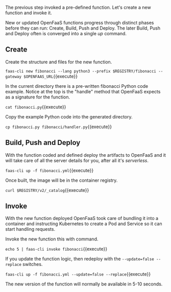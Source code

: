 The previous step invoked a pre-defined function. Let's create a new function and invoke it.

New or updated OpenFaaS functions progress through distinct phases before they can run: Create, Build, Push and Deploy. The later Build, Push and Deploy often is converged into a single _up_ command.

## Create ##

Create the structure and files for the new function.

`faas-cli new fibonacci --lang python3 --prefix $REGISTRY/fibonacci --gateway $OPENFAAS_URL`{{execute}}

In the current directory there is a pre-written fibonacci Python code example. Notice at the top is the "handle" method that OpenFaaS expects as a signature for the function.

`cat fibonacci.py`{{execute}}

Copy the example Python code into the generated directory.

`cp fibonacci.py fibonacci/handler.py`{{execute}}

## Build, Push and Deploy ##

With the function coded and defined deploy the artifacts to OpenFaaS and it will take care of all the server details for you, after all it's _serverless_.

`faas-cli up -f fibonacci.yml`{{execute}}

Once built, the image will be in the container registry.

`curl $REGISTRY/v2/_catalog`{{execute}}

## Invoke ##

With the new function deployed OpenFaaS took care of bundling it into a container and instructing Kubernetes to create a Pod and Service so it can start handling requests.

Invoke the new function this with command.

`echo 5 | faas-cli invoke fibonacci`{{execute}}

If you update the function logic, then redeploy with the `--update=false --replace` switches.

`faas-cli up -f fibonacci.yml --update=false --replace`{{execute}}

The new version of the function will normally be available in 5-10 seconds.